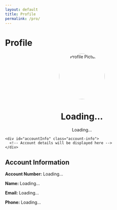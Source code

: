 ```yaml
---
layout: default
title: Profile
permalink: /pro/
---
```


# Profile


<!DOCTYPE html>
<html lang="en">
<head>
  <meta charset="UTF-8">
  <meta name="viewport" content="width=device-width, initial-scale=1.0">
  <title>Profile Page</title>
  <style>
    /* Add some basic styles */
    .profile-container {
      text-align: center;
    }
    .profile-container img {
      width: 150px;
      height: 150px;
      border-radius: 50%;
    }
    .account-info {
      margin-top: 20px;
    }
    .account-info p {
      margin: 5px 0;
    }
  </style>
</head>
<body>
  <div id="profilePage">
    <div class="profile-container">
      <img id="profilePicture" src="default-avatar.png" alt="Profile Picture">
      <h1 id="profileName">Loading...</h1>
      <p id="profileEmail">Loading...</p>
    </div>
    <div id="account-number"></div>
<div id="name"></div>
<div id="email"></div>
<div id="order-id"></div>
<div id="phone"></div>
<div id="billing-address"></div>
<div id="shipping-address"></div>
<div id="item-name"></div>
<div id="item-quantity"></div>
<div id="item-price"></div>
<div id="total-amount"></div>

    <div id="accountInfo" class="account-info">
      <!-- Account details will be displayed here -->
    </div>
  </div>



<script>
const apiUrl = "https://script.google.com/macros/s/AKfycbyY9UyIOjwuLlJ0YK_KleuXXiEfkr1rnivBtbW-x1Ptn9YB4fS9ypBeCZPUECMsdpxt/exec"; // Replace with your Web App URL

// Function to fetch data based on email
function fetchDataByEmail(email) {
  console.log("Fetching data for email:", email); // Log email input for debugging

  fetch(`${apiUrl}?email=${encodeURIComponent(email)}`)
    .then(response => {
      console.log("Response received:", response); // Log the raw response object
      if (!response.ok) {
        console.error(`HTTP Error: ${response.status}`);
        throw new Error(`HTTP error! status: ${response.status}`);
      }
      return response.json();
    })
    .then(data => {
      console.log("Fetched Data:", data); // Log the fetched data for inspection

      if (data.error) {
        console.error("Error from API:", data.error);
        displayResult("N/A", "N/A", "N/A", "N/A", "N/A", "N/A", "N/A", "N/A", "N/A", "$0.00", "$0.00");
      } else {
        // Display account information from the first entry (index 0)
        const accountData = data[0] || {};
        displayAccountInfo(accountData);

        // Display all purchase data (subsequent entries)
        displayPurchaseData(data);
      }
    })
    .catch(error => {
      console.error("Fetch Error:", error); // Log any errors that occur
      displayResult("N/A", "N/A", "N/A", "N/A", "N/A", "N/A", "N/A", "N/A", "N/A", "$0.00", "$0.00");
    });
}

// Function to display account info
function displayAccountInfo(data) {
  updateField("account-number", data["Account Number"] || "N/A");
  updateField("name", data["Name"] || "N/A");
  updateField("email", data["Email"] || "N/A");
  updateField("phone", data["Phone"] || "N/A");
}

// Function to display purchase data
function displayPurchaseData(data) {
  const purchaseContainer = document.getElementById("purchase-data-container");
  purchaseContainer.innerHTML = ''; // Clear existing purchase data

  data.forEach((entry, index) => {
    if (index !== 0) {  // Skip the first entry (account info)
      const orderID = entry["OrderID"] || "N/A";
      const itemName = entry["Item Name"] || "N/A";
      const itemQuantity = entry["Item Quantity"] || "N/A";
      const itemPrice = `$${parseFloat(entry["Item Price"] || 0).toFixed(2)}`;
      const totalAmount = `$${parseFloat(entry["Total Amount"] || 0).toFixed(2)}`;

      const billingAddress = formatAddress(
        entry["Billing Street"], 
        entry["Billing City"], 
        entry["Billing State"], 
        entry["Billing Postal"], 
        entry["Billing Country"]
      );
      const shippingAddress = formatAddress(
        entry["Shipping Street"], 
        entry["Shipping City"], 
        entry["Shipping State"], 
        entry["Shipping Postal"], 
        entry["Shipping Country"]
      );

      // Create and append a new div for each purchase entry
      const purchaseEntry = document.createElement("div");
      purchaseEntry.classList.add("purchase-entry");
      purchaseEntry.innerHTML = `
        <h3>Order ID: ${orderID}</h3>
        <p>Item: ${itemName}</p>
        <p>Quantity: ${itemQuantity}</p>
        <p>Price: ${itemPrice}</p>
        <p>Total Amount: ${totalAmount}</p>
        <h4>Billing Address:</h4>
        <p>${billingAddress}</p>
        <h4>Shipping Address:</h4>
        <p>${shippingAddress}</p>
      `;
      purchaseContainer.appendChild(purchaseEntry);
    }
  });
}

// Utility function to format addresses
function formatAddress(street, city, state, postal, country) {
  return `${street || "N/A"}, ${city || "N/A"}, ${state || "N/A"}, ${postal || "N/A"}, ${country || "N/A"}`;
}

// Function to update fields on the page
function updateField(id, value) {
  const element = document.getElementById(id);
  if (element) {
    element.textContent = value;
  } else {
    console.warn(`Element with ID '${id}' not found.`);
  }
}

// Example usage: Call the function with a test email (replace with actual user input)
document.addEventListener("DOMContentLoaded", () => {
  const testEmail = "mycupofearth@gmail.com"; // Replace with user-provided email
  fetchDataByEmail(testEmail);
});
</script>

<!-- HTML Structure Example -->
<div id="account-info">
  <h2>Account Information</h2>
  <p><strong>Account Number:</strong> <span id="account-number">Loading...</span></p>
  <p><strong>Name:</strong> <span id="name">Loading...</span></p>
  <p><strong>Email:</strong> <span id="email">Loading...</span></p>
  <p><strong>Phone:</strong> <span id="phone">Loading...</span></p>
</div>

<div id="purchase-data-container"></div> <!-- Container for displaying purchase data -->
